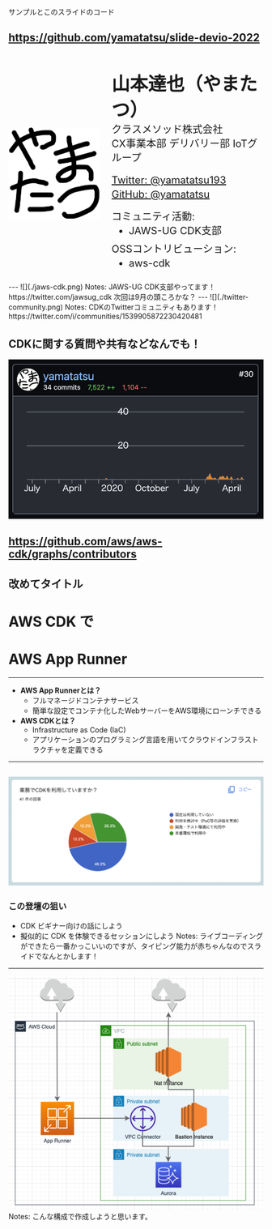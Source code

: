 サンプルとこのスライドのコード

https://github.com/yamatatsu/slide-devio-2022
---
<dev style="display: flex; justify-content: center; align-items: center; margin-top: 40px;">
  <img
    src="./yamatatsu.png"
    height="180"
    width="180"
  />
  <ul style="list-style-type: none; line-height: 1.4">
    <li style="font-size: 36px; font-weight: 700;">山本達也（やまたつ）</li>
    <li style="font-size: 20px; margin-bottom: 0px;">クラスメソッド株式会社</li>
    <li style="font-size: 20px; margin-bottom: 16px;">CX事業本部 デリバリー部 IoTグループ</li>
    <li style="font-size: 20px; margin-bottom: 0px;">
      <a href="https://twitter.com/yamatatsu193">Twitter: @yamatatsu193</a>
    </li>
    <li style="font-size: 20px; margin-bottom: 16px;">
      <a href="https://github.com/yamatatsu">GitHub: @yamatatsu</a>
    </li>
    <li style="font-size: 20px; margin-bottom: 8px;">
      コミュニティ活動:
      <ul style="list-style-type: disc">
        <li>JAWS-UG CDK支部</li>
      </ul>
    </li>
    <li style="font-size: 20px; margin-bottom: 8px;">
      OSSコントリビューション:
      <ul style="list-style-type: disc">
        <li>aws-cdk</li>
      </ul>
    </li>
  </ul>
</dev>
---
![](./jaws-cdk.png) <!-- .element height="500" -->
Notes:
JAWS-UG CDK支部やってます！  
https://twitter.com/jawsug_cdk  
次回は9月の頭ころかな？
---
![](./twitter-community.png) <!-- .element height="500" -->
Notes:
CDKのTwitterコミュニティもあります！  
https://twitter.com/i/communities/1539905872230420481 <!-- .element: style="overflow-wrap: break-word;" -->

CDKに関する質問や共有などなんでも！
---
![](./cdk-contribution.png) <!-- .element height="500" -->

https://github.com/aws/aws-cdk/graphs/contributors
---
改めてタイトル
---
# AWS CDK で
# AWS App Runner <!-- .element style="text-transform: none" -->
---
- **AWS App Runnerとは？**
  - フルマネージドコンテナサービス <!-- .element style="font-size: 32px; line-height: 60px" -->
  - 簡単な設定でコンテナ化したWebサーバーをAWS環境にローンチできる <!-- .element style="font-size: 32px; line-height: 60px" -->
- **AWS CDKとは？**
  - Infrastructure as Code (IaC) <!-- .element style="font-size: 32px; line-height: 60px" -->
  - アプリケーションのプログラミング言語を用いてクラウドインフラストラクチャを定義できる <!-- .element style="font-size: 32px; line-height: 60px" -->
---
![](./using-cdk.png) <!-- .element style="width: 80vw" -->
---
### この登壇の狙い

- CDK ビギナー向けの話にしよう
- 擬似的に CDK を体験できるセッションにしよう
Notes:
ライブコーディングができたら一番かっこいいのですが、タイピング能力が赤ちゃんなのでスライドでなんとかします！
---
![](./aws-architecture.png) <!-- .element height="600" style="margin-top: 0" -->
Notes: こんな構成で作成しようと思います。
